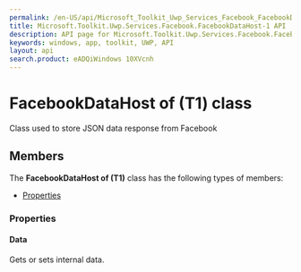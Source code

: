 ```yaml
---
permalink: /en-US/api/Microsoft_Toolkit_Uwp_Services_Facebook_FacebookDataHost-1.htm
title: Microsoft.Toolkit.Uwp.Services.Facebook.FacebookDataHost-1 API 
description: API page for Microsoft.Toolkit.Uwp.Services.Facebook.FacebookDataHost-1
keywords: windows, app, toolkit, UWP, API
layout: api
search.product: eADQiWindows 10XVcnh
---
```



# FacebookDataHost of (T1) class

Class used to store JSON data response from Facebook

## Members

The **FacebookDataHost of (T1)** class has the following types of members:

* [Properties](#Properties)

### Properties

#### Data

Gets or sets internal data.


